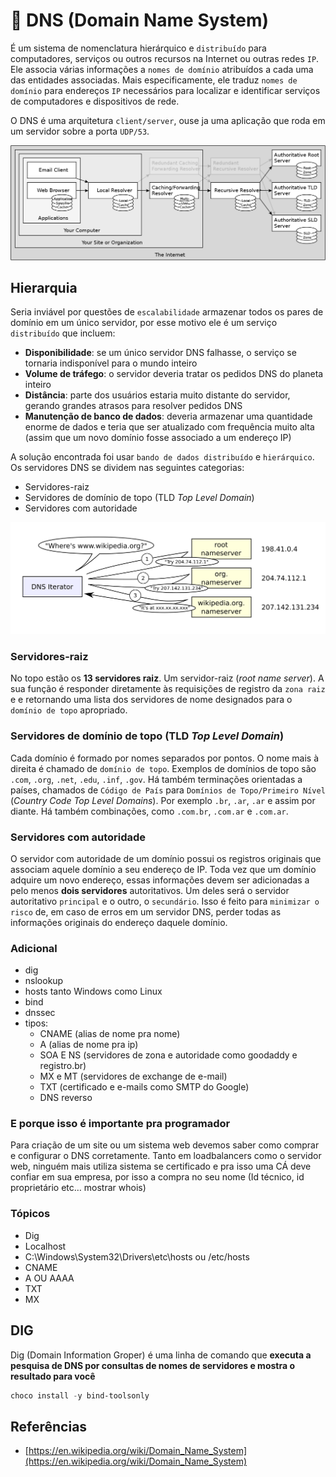# 📝 DNS (Domain Name System)

É um sistema de nomenclatura hierárquico e `distribuído` para computadores, serviços ou outros recursos na Internet ou outras redes `IP`. Ele associa várias informações a `nomes de domínio` atribuídos a cada uma das entidades associadas.
Mais especificamente, ele traduz `nomes de domínio` para endereços `IP` necessários para localizar e identificar serviços de computadores e dispositivos de rede.

O DNS é uma arquitetura `client/server`, ouse ja uma aplicação que roda em um servidor sobre a porta `UDP/53`.

![DNS Arquitetura](./img/image-1.png)

## Hierarquia

Seria inviável por questões de `escalabilidade` armazenar todos os pares de domínio em um único servidor, por esse motivo ele é um serviço `distribuído` que incluem:

- **Disponibilidade**: se um único servidor DNS falhasse, o serviço se tornaria indisponível para o mundo inteiro
- **Volume de tráfego**: o servidor deveria tratar os pedidos DNS do planeta inteiro
- **Distância**: parte dos usuários estaria muito distante do servidor, gerando grandes atrasos para resolver pedidos DNS
- **Manutenção de banco de dados**: deveria armazenar uma quantidade enorme de dados e teria que ser atualizado com frequência muito alta (assim que um novo domínio fosse associado a um endereço IP)

A solução encontrada foi usar `bando de dados distribuído` e `hierárquico`. Os servidores DNS se dividem nas seguintes categorias:

- Servidores-raiz
- Servidores de domínio de topo (TLD _Top Level Domain_)
- Servidores com autoridade

![Alt text](./img/image-2.png)

### Servidores-raiz

No topo estão os **13 servidores raiz**. Um servidor-raiz (_root name server_). A sua função é responder diretamente às requisições de registro da `zona raiz` e e retornando uma lista dos servidores de nome designados para o `domínio de topo` apropriado.

### Servidores de domínio de topo (TLD _Top Level Domain_)

Cada domínio é formado por nomes separados por pontos. O nome mais à direita é chamado de `domínio de topo`. Exemplos de domínios de topo são `.com`, `.org`, `.net`, `.edu`, `.inf`, `.gov`. Há também terminações orientadas a países, chamados de `Código de País` para `Domínios de Topo/Primeiro Nível` (_Country Code Top Level Domains_). Por exemplo `.br`, `.ar`, `.ar` e assim por diante. Há também combinações, como `.com.br`, `.com.ar` e `.com.ar`.

### Servidores com autoridade

O servidor com autoridade de um domínio possui os registros originais que associam aquele domínio a seu endereço de IP. Toda vez que um domínio adquire um novo endereço, essas informações devem ser adicionadas a pelo menos **dois servidores** autoritativos. Um deles será o servidor autoritativo `principal` e o outro, o `secundário`. Isso é feito para `minimizar o risco` de, em caso de erros em um servidor DNS, perder todas as informações originais do endereço daquele domínio.

### Adicional

- dig
- nslookup
- hosts tanto Windows como Linux
- bind
- dnssec
- tipos:
  - CNAME (alias de nome pra nome)
  - A (alias de nome pra ip)
  - SOA E NS (servidores de zona e autoridade como goodaddy e registro.br)
  - MX e MT (servidores de exchange de e-mail)
  - TXT (certificado e e-mails como SMTP do Google)
  - DNS reverso

### E porque isso é importante pra programador

Para criação de um site ou um sistema web devemos saber como comprar e configurar o DNS corretamente. Tanto em loadbalancers como o servidor web, ninguém mais utiliza sistema se certificado e pra isso uma CÁ deve confiar em sua empresa, por isso a compra no seu nome (Id técnico, id proprietário etc… mostrar whois)

### Tópicos

- Dig
- Localhost
- C:\Windows\System32\Drivers\etc\hosts ou /etc/hosts
- CNAME
- A OU AAAA
- TXT
- MX

## DIG

Dig (Domain Information Groper) é uma linha de comando que **executa a pesquisa de DNS por consultas de nomes de servidores e mostra o resultado para você**

```powershell
choco install -y bind-toolsonly
```

## Referências

- [https://en.wikipedia.org/wiki/Domain_Name_System](https://en.wikipedia.org/wiki/Domain_Name_System)
